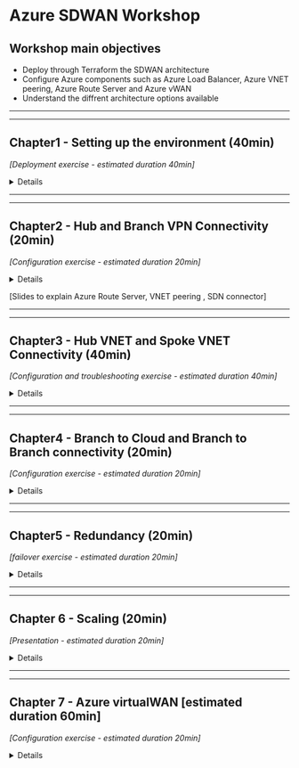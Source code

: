 # Azure SDWAN Workshop

## Workshop main objectives
* Deploy through Terraform the SDWAN architecture
* Configure Azure components such as Azure Load Balancer, Azure VNET peering, Azure Route Server and Azure vWAN
* Understand the diffrent architecture options available

***
***
## Chapter1 - Setting up the environment (40min)
_[Deployment exercise - estimated duration 40min]_

<details>

### Task 1 - Setup your AzureCloud Shell 
* Login to Azure Cloud Portal https://portal.azure.com/ with the login/password that has been provided to you

    ![cloudshell1](images/cloudshell-01.jpg)
    ![cloudshell2](images/cloudshell-02.jpg)

* Click on Cloud Shell icon on the Top Right side of the portal
* Select Bash

    ![cloudshell4](images/cloudshell-04.jpg)
    ![cloudshell5](images/cloudshell-05.jpg)

* Click on **show advanced settings**

    ![cloudshell6](images/cloudshell-06.jpg)

* Select **your own resource group** , use the the storage account available in that Resource Group, use the existing File Share **cloudshell**

    ![cloudshell7](images/cloudshell-07.jpg)
                  
* You should now have access to Azure Cloud Shell console

    ![cloudshell8](images/cloudshell-08.jpg)   
### Task 2 - Run the Terraform Code
* Clone the Github repo
* Run `Terraform init`
* Run `Terraform plan`
* Run `Terraform apply`

* At the end of this step you should have the following architecture
    ![global-step1](images/SDWAN_Workshop_global1.jpg)

### Task 3 - Verifications
* Using the Terraform output verify that you have Web and SSH access to the FortiGates
* Connect to the Branch sites FortiGates and check the VPN status 


### Task 4 - QUIZ
* FortiGates in the Hub do not have public IP attached to them, how are we able to access the Web UI then?
* Why the VPN are down ?

</details>

***
***
## Chapter2 - Hub and Branch VPN Connectivity (20min)
_[Configuration exercise - estimated duration 20min]_

<details>

### Task 1 - Add the FortiGates to the Hub Load Balancer Backend Pool
* Go to the Hub External Load Balancer **sdwan-student01-workshop-hub1-elb1**
* Click on Backend pools
* Add FortiGate1 and FortiGate2 port1 interfaces

    ![hub-lb-backend](images/externallbbackend.jpg)

### Task 2 - Create load balancing rules for IPSEC VPN Traffic
* Click on the Hub external Load balance and go to Load balancing rules
* Create Load balacing rules for UDP 500 and UDP 4500

    ![hub-lb-rule1](images/externallbrule1.jpg)
    ![hub-lb-rule2](images/externallbrule2.jpg)

        
### Task 3 - Verifications
* Verify that the FortiGate are responding to Azure Load Balancer Health Checks: click on the Hub external Load balance and then go to Insights

    ![hub-lb-insights](images/externallbinsights.jpg)

* Verify that the VPN to the Hub are UP  (please reboot the Branch FortiGate once if the VPN does not come up)

    ![vpn](images/vpnup.jpg)

* Verify that the BGP peering with the hub is UP and that the Branch FortiGate learn the Hub and other Branches CIDRs

* At the end of this step you should have the following architecture
    ![global-step2](images/SDWAN_Workshop_global2.jpg

### Task 4 - Traffic generation

### Task 4 - QUIZ
* Why to access the FortiGates we used NAT rules, and for IPSEC VPN traffic we used Load balancing rules ?
* Why only one FortiGate is answering Azure LB Health Checks
* In the routing table do you see Spoke11 and Spoke12 CIDRs ?
* Why the FortiGates in the Branch don't see the Spoke11 VNET and Spoke12 VNET CIDRs (10.11.0.0/16 and 10.12.0.0/16)

</details>

[Slides to explain Azure Route Server, VNET peering , SDN connector]

***
***
## Chapter3 - Hub VNET and Spoke VNET Connectivity (40min)
_[Configuration and troubleshooting exercise - estimated duration 40min]_

<details>

### Task 1 - Create the VNET peering
* Create a VNET peering between the Spoke11 VNET and the Hub VNET. Go to the Spoke VNET, studentxx-workshop-sdwan-spoke11 and then click on Peerings.
* Repeat the above between Spoke12 VNET and the Hub VNET

    ![vnetpeering1](images/spoke11-to-Hub-peering.jpg)

* Check now that the Branch FortiGate learn the Spoke11 VNET and Spoke12 VNET CIDRs

### Task 2 - Check Azure route server configuration and learned routes
* Go to Azure Route Server. Click on your Azure Route Server studentxx-workshop-sdwan-RouteServer.
* Click on Peers on the left side of the menu
* List the routes leanred by Azure Route Server. Run the command below from your Azure Cloud Shell

`az network routeserver peering list-learned-routes -g studentxx-workshop-sdwan --routeserver studentxx-workshop-sdwan-RouteServer --name sdwan-fgt1`

`az network routeserver peering list-learned-routes -g studentxx-workshop-sdwan --routeserver studentxx-workshop-sdwan-RouteServer --name sdwan-fgt2`


### Task 3 - Create a Dynamic SDN object [troubleshooting required]
* Is your Hub FortiGate able to see the Dynamic filters ?
    * **Trouleshoot and Make the required changes** to allow the FortiGate to retrieve the SDN filters.
    * Hints:
    =
        * FGT Branch3 is able to retrieve the filters, why that is not the case for the FortiGates Behind Load Balancers.
        * FGT Branch3 is standalone, all other FortiGates are in A-P HA, how does that affect traffic to retrieve SDN filters?

* On the Hub FortiGate, create a dynamic object that resolves to the Spoke VNETs VMs
* On the Hub FortiGate, use the object created above on policy3 to restrict traffic coming from the Branches       
### Task 4 - Traffic generation
* Generate Traffic from Branch1 Primary FortiGate:  
    1. Connect to the Branch1 Primary FortiGate
    2. Configure ping-options to initiate traffic from FortiGate's private nic. 
    3. Initiate a ping to Spoke11 and Spoke12 Linux VM (10.11.1.4 and 10.12.1.4)

    ![traffic](images/traffic1.jpg)

* Generate Traffic from Branch1 Linux VM:  
    1. Enable serial console access on Branch1 Linux VM
        * Click on the VM studentXX-sdwan-workshop-br1lnx1
        * Go to Boot diagnostics -> Settings ->  Select **Enable with custom storage account**
        * From the dropdown list, select the storage account that is assigned to you

            ![console1](images/ssh-br-lnx-console1.jpg)
            ![console2](images/ssh-br-lnx-console2.jpg)
    
    2. Go to the VM Serial Console
        ![console3](images/ssh-br-lnx-console3.jpg)

    3. Initiate a ping to Spoke11 and Spoke12 Linux VMs 
    ```
     ping 10.11.1.4
     ping 10.12.1.4 
     
    ```
    4. Does it work ?

* At the end of this step  you should have the following architecture
    ![global-step3](images/SDWAN_Workshop_global3.jpg

### Task 5 - QUIZ
* What was missing to allow the FortiGates to retreive SDN connector filters 
* Why the FortiGate is able to ONLY see filters and objects ONLY in its resource groupe
* Why the Branch FortiGate itself able to reach the remote spoke VNET VM (10.11.1.4 and 10.12.1.4) but the Linux VM behind the Branch FortiGate is not ?
* FortiGate at the Branch1 and Branch2 are both behind Azure Load Balancer (behind NAT). Branch1 to Branch2 traffic will succesfully establish an ADVPN shortcut?

</details>

***
***
## Chapter4 - Branch to Cloud and Branch to Branch connectivity (20min)
_[Configuration exercise - estimated duration 20min]_

<details>

### Branch to Cloud

#### Task 1 - Create a route in the UDR
* Click on the Branch1 private route table (studentxx-sdwan-workshop-branch1_rt)
* Add a default route that points to the Internal Load balancer listener 
* Repeat the previous step to Branch2 and Branch3 Route Tables (please use the correct ip as the next hop)

    ![udr](images/defaultroutebranch1.jpg)

#### Task 2 - Generate traffic to the Hub
* Connect to the Branch1 Linux Host via the serial console
* Generate traffic to Hub
    ```
     ping 10.11.1.4
     ping 10.12.1.4 
     
    ```
* Does it work now ?

### Branch to Branch
#### Task 3 - Generate traffic between Branches
* Connect to the Branch1 Linux Host via the serial console
* Generate traffic to Branch2 Linux Host
   ```
     ping 172.17.5.4
     
    ```
* Check if an ADVPN shortcut has been created

### Task 4 - QUIZ
* How is the Spoke VNET Linux VM is able to respond to ping requests from the Branch site without any route table configuration while we had to confiure a route for the Branch Linux VM.

* The Load balancer has two front end ip public addresses, How do we ensure that traffic egressing Branch1 on port1 (isp1)  has always the same public ip applied ? Same for traffic egressing Branch1 on port3 (isp2)


</details>

***
***
## Chapter5 - Redundancy (20min)
_[failover exercise - estimated duration 20min]_

<details>

### Task 1 - Generate ICMP traffic
* Access the serial console by clicking on the VM studentXX-sdwan-workshop-br1lnx1 and then Serial Console
* Ping a resource in the Hub as well as in a remote branch site `ping 10.11.1.4`
### Task 2 - Initiate a failover
* Connect to the Branch1 Primary FortiGate . Initiate a failover by rebooting the primary FortiGate
* Monitor the number of lost Ping and the failover time
* How long did it take ?
* Have the VPN been renegotiated upon failover or maintained ?

    ![failover](images/defaultroutebranch1.jpg)

### Task 3 - Generate TCP traffic
* Ensure that both units of Branch1 FGT in the cluster is up and running
* Access the serial console of Branch1 Linux VM by clicking on the VM studentXX-sdwan-workshop-br1lnx1 and then click on Serial Console
* Generate an SSH session to the Hub Linux VM 

   ```
   ssh studentxx@10.11.1.4
   
   ```
* From Hub Linux VM SSH session generate a continous stream of connections to track the failover event 
   
   ```
   while true; date; do curl -I -sw '%{http_code}'  https://www.lemonde.fr/ ; echo -e "\n================="; sleep 1 ; done

   ```   
* Connect to the Branch1 Primary FortiGate . Initiate a failover by rebooting the primary FortiGate
* Monitor the SSH connexion
* Did you lose the TCP connexion ?
### Task 6 - QUIZ
* Why did we lose the SSH (TCP) session with a "short" failover time ? 

</details>

***
***
## Chapter 6 - Scaling (20min)
_[Presentation - estimated duration 20min]_
<details>

</details>

***
***

## Chapter 7 - Azure virtualWAN [estimated duration 60min]
_[Configuration exercise - estimated duration 20min]_

<details>

</details>
